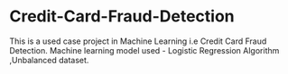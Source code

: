 # Credit-Card-Fraud-Detection
This is a used case project in Machine Learning i.e Credit Card Fraud Detection. Machine learning model used - Logistic Regression Algorithm ,Unbalanced dataset.
